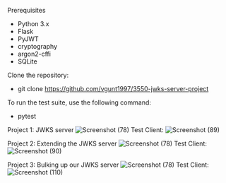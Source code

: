 Prerequisites
- Python 3.x
- Flask
- PyJWT
- cryptography
- argon2-cffi
- SQLite

Clone the repository:
- git clone https://github.com/vgunt1997/3550-jwks-server-project

To run the test suite, use the following command:
- pytest



Project 1: JWKS server
![Screenshot (78)](https://github.com/vgunt1997/3550-jwks-server-project/assets/161993240/0ad4c8d1-a259-48df-bf14-c09535e28aa1)
Test Client:
![Screenshot (89)](https://github.com/vgunt1997/3550-jwks-server-project/assets/161993240/2cdb767f-dddd-4f17-8b79-1ff83723f035)

Project 2: Extending the JWKS server
![Screenshot (78)](https://github.com/vgunt1997/3550-jwks-server-project/assets/161993240/67f28dbb-7462-4956-8426-3d73cb292d47)
Test Client:
![Screenshot (90)](https://github.com/vgunt1997/3550-jwks-server-project/assets/161993240/e66da157-2f50-4e80-82c4-ea94abfe65df)

Project 3: Bulking up our JWKS server
![Screenshot (78)](https://github.com/vgunt1997/3550-jwks-server-project/assets/161993240/67f28dbb-7462-4956-8426-3d73cb292d47)
Test Client:
![Screenshot (110)](https://github.com/vgunt1997/3550-jwks-server-project/assets/161993240/cceeb6a3-1b8c-4d86-a70b-5f2bb2c411fc)
